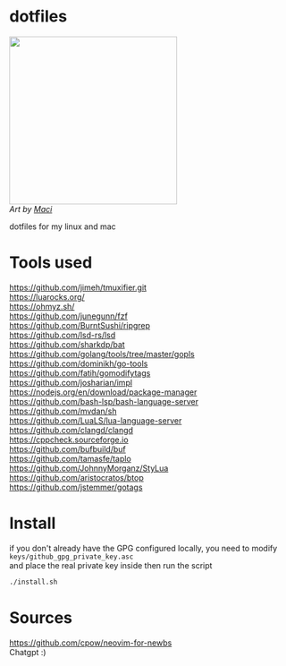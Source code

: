 # dotfiles
<p>
<img src="https://github.com/user-attachments/assets/16f83416-b24a-4a3d-863e-2bee052133d7" width=300 alt/> <br/>
<em>Art by <a href="https://www.fiverr.com/macistudio">Maci</a></em><br/>
</p>

dotfiles for my linux and mac

# Tools used

https://github.com/jimeh/tmuxifier.git <br/>
https://luarocks.org/ <br/>
https://ohmyz.sh/ <br/>
https://github.com/junegunn/fzf <br/>
https://github.com/BurntSushi/ripgrep <br/>
https://github.com/lsd-rs/lsd <br/>
https://github.com/sharkdp/bat <br/>
https://github.com/golang/tools/tree/master/gopls <br/>
https://github.com/dominikh/go-tools <br/>
https://github.com/fatih/gomodifytags <br/>
https://github.com/josharian/impl <br/>
https://nodejs.org/en/download/package-manager <br/>
https://github.com/bash-lsp/bash-language-server <br/>
https://github.com/mvdan/sh <br />
https://github.com/LuaLS/lua-language-server <br />
https://github.com/clangd/clangd <br/>
https://cppcheck.sourceforge.io <br/>
https://github.com/bufbuild/buf <br/>
https://github.com/tamasfe/taplo <br/>
https://github.com/JohnnyMorganz/StyLua <br/>
https://github.com/aristocratos/btop <br/>
https://github.com/jstemmer/gotags <br />

# Install

if you don't already have the GPG configured locally, you need to modify `keys/github_gpg_private_key.asc` <br/>
and place the real private key inside then run the script<br/>

```sh
./install.sh
```

# Sources

https://github.com/cpow/neovim-for-newbs <br/>
Chatgpt :)

